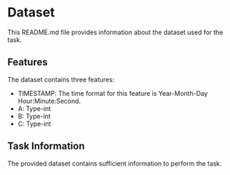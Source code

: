 # Dataset
This README.md file provides information about the dataset used for the task.

## Features
The dataset contains three features:
* TIMESTAMP: The time format for this feature is Year-Month-Day Hour:Minute:Second.
* A: Type-int
* B: Type-int
* C: Type-int
## Task Information
The provided dataset contains sufficient information to perform the task.